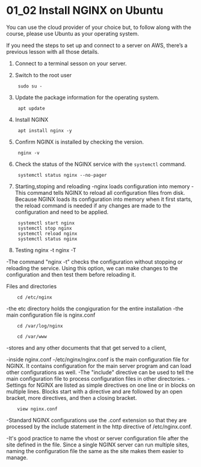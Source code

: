 # 01_02 Install NGINX on Ubuntu

You can use the cloud provider of your choice but, to follow along with the course, please use Ubuntu as your operating system.

If you need the steps to set up and connect to a server on AWS, there’s a previous lesson with all those details.

1. Connect to a terminal sesson on your server.
1. Switch to the root user

        sudo su -

1. Update the package information for the operating system.

        apt update

1. Install NGINX

        apt install nginx -y

1. Confirm NGINX is installed by checking the version.

        nginx -v

1. Check the status of the NGINX service with the `systemctl` command.

        systemctl status nginx --no-pager


1. Starting,stoping and reloading
-nginx loads configuration into memory
-This command tells NGINX to reload all configuration files from disk. Because NGINX loads its configuration into memory when it first starts, the reload command is needed if any changes are made to the configuration and need to be applied.

        systemctl start nginx
        systemctl stop nginx
        systemctl reload nginx
        systemctl status nginx


1. Testing
        nginx -t
        nginx -T

-The command "nginx -t" checks the configuration without stopping or reloading the service. Using this option, we can make changes to the configuration and then test them before reloading it.


Files and directories

        cd /etc/nginx

-the etc directory holds the congiguration for the entire installation
-the main configuration file is nginx.conf

        cd /var/log/nginx

        cd /var/www
-stores and any other documents that that get served to a client,


-inside nginx.conf
-/etc/nginx/nginx.conf is the main configuration file for NGINX. It contains configuration for the main server program and can load other configurations as well.
-The "include" directive can be used to tell the main configuration file to process configuration files in other directories.
-Settings for NGINX are listed as simple directives on one line or in blocks on multiple lines. Blocks start with a directive and are followed by an open bracket, more directives, and then a closing bracket.

        view nginx.conf


-Standard NGINX configurations use the .conf extension so that they are processed by the include statement in the http directive of /etc/nginx.conf.

-It's good practice to name the vhost or server configuration file after the site defined in the file. Since a single NGINX server can run multiple sites, naming the configuration file the same as the site makes them easier to manage.
